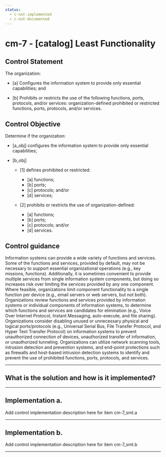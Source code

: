 ```yaml
---
status:
  - c-not-implemented
  - c-not-documented
---
```


# cm-7 - \[catalog\] Least Functionality

## Control Statement

The organization:

- \[a\] Configures the information system to provide only essential capabilities; and

- \[b\] Prohibits or restricts the use of the following functions, ports, protocols, and/or services: organization-defined prohibited or restricted functions, ports, protocols, and/or services.

## Control Objective

Determine if the organization:

- \[a_obj\] configures the information system to provide only essential capabilities;

- \[b_obj\]

  - \[1\] defines prohibited or restricted:

    - \[a\] functions;
    - \[b\] ports;
    - \[c\] protocols; and/or
    - \[d\] services;

  - \[2\] prohibits or restricts the use of organization-defined:

    - \[a\] functions;
    - \[b\] ports;
    - \[c\] protocols; and/or
    - \[d\] services.

## Control guidance

Information systems can provide a wide variety of functions and services. Some of the functions and services, provided by default, may not be necessary to support essential organizational operations (e.g., key missions, functions). Additionally, it is sometimes convenient to provide multiple services from single information system components, but doing so increases risk over limiting the services provided by any one component. Where feasible, organizations limit component functionality to a single function per device (e.g., email servers or web servers, but not both). Organizations review functions and services provided by information systems or individual components of information systems, to determine which functions and services are candidates for elimination (e.g., Voice Over Internet Protocol, Instant Messaging, auto-execute, and file sharing). Organizations consider disabling unused or unnecessary physical and logical ports/protocols (e.g., Universal Serial Bus, File Transfer Protocol, and Hyper Text Transfer Protocol) on information systems to prevent unauthorized connection of devices, unauthorized transfer of information, or unauthorized tunneling. Organizations can utilize network scanning tools, intrusion detection and prevention systems, and end-point protections such as firewalls and host-based intrusion detection systems to identify and prevent the use of prohibited functions, ports, protocols, and services.

______________________________________________________________________

## What is the solution and how is it implemented?

<!-- Please leave this section blank and enter implementation details in the parts below. -->

______________________________________________________________________

## Implementation a.

Add control implementation description here for item cm-7_smt.a

______________________________________________________________________

## Implementation b.

Add control implementation description here for item cm-7_smt.b

______________________________________________________________________
